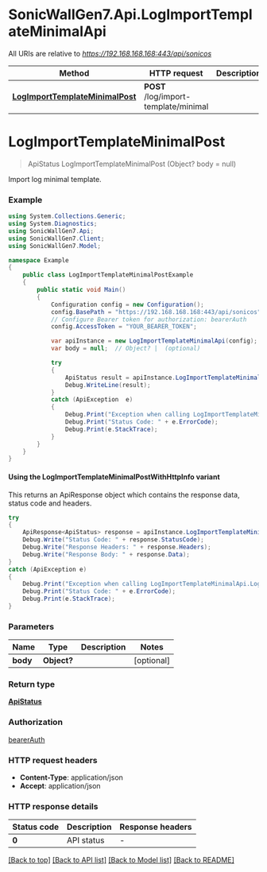 # SonicWallGen7.Api.LogImportTemplateMinimalApi

All URIs are relative to *https://192.168.168.168:443/api/sonicos*

| Method | HTTP request | Description |
|--------|--------------|-------------|
| [**LogImportTemplateMinimalPost**](LogImportTemplateMinimalApi.md#logimporttemplateminimalpost) | **POST** /log/import-template/minimal |  |

<a id="logimporttemplateminimalpost"></a>
# **LogImportTemplateMinimalPost**
> ApiStatus LogImportTemplateMinimalPost (Object? body = null)



Import log minimal template.

### Example
```csharp
using System.Collections.Generic;
using System.Diagnostics;
using SonicWallGen7.Api;
using SonicWallGen7.Client;
using SonicWallGen7.Model;

namespace Example
{
    public class LogImportTemplateMinimalPostExample
    {
        public static void Main()
        {
            Configuration config = new Configuration();
            config.BasePath = "https://192.168.168.168:443/api/sonicos";
            // Configure Bearer token for authorization: bearerAuth
            config.AccessToken = "YOUR_BEARER_TOKEN";

            var apiInstance = new LogImportTemplateMinimalApi(config);
            var body = null;  // Object? |  (optional) 

            try
            {
                ApiStatus result = apiInstance.LogImportTemplateMinimalPost(body);
                Debug.WriteLine(result);
            }
            catch (ApiException  e)
            {
                Debug.Print("Exception when calling LogImportTemplateMinimalApi.LogImportTemplateMinimalPost: " + e.Message);
                Debug.Print("Status Code: " + e.ErrorCode);
                Debug.Print(e.StackTrace);
            }
        }
    }
}
```

#### Using the LogImportTemplateMinimalPostWithHttpInfo variant
This returns an ApiResponse object which contains the response data, status code and headers.

```csharp
try
{
    ApiResponse<ApiStatus> response = apiInstance.LogImportTemplateMinimalPostWithHttpInfo(body);
    Debug.Write("Status Code: " + response.StatusCode);
    Debug.Write("Response Headers: " + response.Headers);
    Debug.Write("Response Body: " + response.Data);
}
catch (ApiException e)
{
    Debug.Print("Exception when calling LogImportTemplateMinimalApi.LogImportTemplateMinimalPostWithHttpInfo: " + e.Message);
    Debug.Print("Status Code: " + e.ErrorCode);
    Debug.Print(e.StackTrace);
}
```

### Parameters

| Name | Type | Description | Notes |
|------|------|-------------|-------|
| **body** | **Object?** |  | [optional]  |

### Return type

[**ApiStatus**](ApiStatus.md)

### Authorization

[bearerAuth](../README.md#bearerAuth)

### HTTP request headers

 - **Content-Type**: application/json
 - **Accept**: application/json


### HTTP response details
| Status code | Description | Response headers |
|-------------|-------------|------------------|
| **0** | API status |  -  |

[[Back to top]](#) [[Back to API list]](../README.md#documentation-for-api-endpoints) [[Back to Model list]](../README.md#documentation-for-models) [[Back to README]](../README.md)

